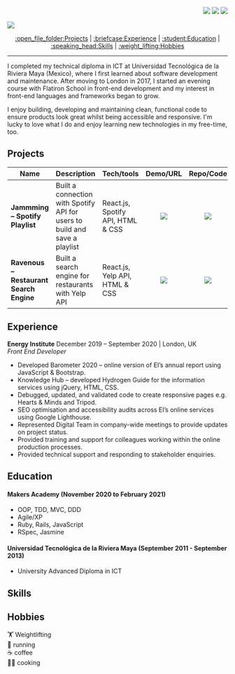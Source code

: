 <p align="right">
  <img src="https://img.icons8.com/metro/20/000000/new-post.png"/>
  <img src="https://img.icons8.com/material-sharp/20/000000/whatsapp.png"/>
<img src="https://img.icons8.com/ios-filled/20/000000/linkedin-circled.png"/>
</p>

![](https://placehold.it/950x200/374c53/FFFFFF/?text=Javier+Lopez+Ramos)

<p align="center">
  <a href="#projects">:open_file_folder:Projects</a> | 
  <a href="#experience">:briefcase:Experience</a> |
  <a href="#education">:student:Education</a> |  
  <a href="#skills">:speaking_head:Skills</a> |  
  <a href="#hobbies">:weight_lifting:Hobbies</a </p>
<p>
  
---
<p align="center">

I completed my technical diploma in ICT at Universidad Tecnológica de la Riviera Maya (Mexico), where I first learned about software development and maintenance. After moving to London in 2017, I started an evening course with Flatiron School in front-end development and my interest in front-end languages and frameworks began to grow.

I enjoy building, developing and maintaining clean, functional code to ensure products look great whilst being accessible and responsive. I'm lucky to love what I do and enjoy learning new technologies in my free-time, too. 
</p>

## Projects
| Name                         | Description       | Tech/tools        | Demo/URL        | Repo/Code        |
| ---------------------------- | ----------------- | ----------------- | ----------------| -----------------|
| **Jammming – Spotify Playlist** | Built a connection with Spotify API for users to build and save a playlist | React.js, Spotify API, HTML & CSS | <a href="https://master.d1xfw0olw4wrqg.amplifyapp.com/" text="Link to Website"><p align="center"><img src="https://img.icons8.com/ios-glyphs/30/000000/internet--v1.png"/></p></a> | <p align="center"><a href="https://github.com/xavierloos/jammming" text="Link to code"><p align="center"><img src="https://img.icons8.com/fluent-systems-filled/30/000000/github.png"/></p></a> |
| **Ravenous – Restaurant Search Engine** | Built a search engine for restaurants with Yelp API | React.js, Yelp API, HTML & CSS | <a href="https://master.d1og6363lgs77x.amplifyapp.com/" text="Link to Website"><p align="center"><img src="https://img.icons8.com/ios-glyphs/30/000000/internet--v1.png"/></p></a> | <p align="center"><a href="https://github.com/xavierloos/ravenous" text="Link to code"><p align="center"><img src="https://img.icons8.com/fluent-systems-filled/30/000000/github.png"/></p></a> |

## Experience
**Energy Institute** December 2019 – September 2020 | London, UK <br>
*Front End Developer*
- Developed Barometer 2020 – online version of EI’s annual report using JavaScript & Bootstrap.
- Knowledge Hub – developed Hydrogen Guide for the information services using jQuery, HTML, CSS.
- Debugged, updated, and validated code to create responsive pages e.g. Hearts & Minds and Tripod.
- SEO optimisation and accessibility audits across EI’s online services using Google Lighthouse.
- Represented Digital Team in company-wide meetings to provide updates on project status.
- Provided training and support for colleagues working within the online production processes.
- Provided technical support and responding to stakeholder enquiries.

## Education
#### Makers Academy (November 2020 to February 2021)
- OOP, TDD, MVC, DDD
- Agile/XP
- Ruby, Rails, JavaScript
- RSpec, Jasmine
#### Universidad Tecnológica de la Riviera Maya (September 2011 - September 2013)						        
- University Advanced Diploma in ICT

## Skills

## Hobbies
:weight_lifting: Weightlifting <br>
:running: running <br>
:coffee: coffee <br>
:man_cook: cooking <br>
